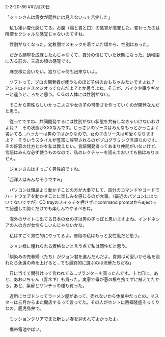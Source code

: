 2-2-20-86
##2月20日
<!-- 86 -->


「ジョンさんは貴女が同性には見えないって苦笑した」

　私も凄い変化感じてる。お腹（腸と胃と口）の感覚が激変した。変わったのは所謂セクシャルな感覚じゃないのですね。

　性別がなくなった。幼稚園でスモックを着ていた頃から、性別はあった。

　だから願望を成就したんじゃなくて、自分の信じていた状態になった。幼稚園に入る前の、三歳の頃の感覚です。

　麻衣様に合いたい。独りじゃ何も出来ないよ。

　ソフトって、プロの開発者が使うものほど子供のおもちゃみたいですよね？　アンドロイドスタジオってなんだよ？とか思うよね。そこが、バイクや車やギターと違うところだと思う。ＣＧの人体には性別がない。

　そこから男性らしいかっこよさや女の子の可愛さを作っていくのが開発なんだと思う。

　従ってですね、共同開発するには性別がない状態を共有しなきゃいけないわけよね？　その状態がXXXなんです。じっさいのソースはみんなもっとかっこよく書いてる…ハッカーは男の子ばかりなので。女の子のソースは可愛くなりますよ？　そういうスタイルが豊富に許容されるのがプログラミング言語なのです。その許容の仕方とかを私は教えたい。言語開発者ってあまり仲間がいないけど、言語はみんな必ず使うものなので、私のレクチャーを読んでおいても損はありません。

　ジョンさんはすっごく男性的ですね。

「西洋人はみんなそうですw」

　パソコンは理屈より動かすことの方が大事でして、自分のコマンドやコードでハードウェアを動かすことに楽しみを感じるのが大事。（最近のパソコンにはついてないですが）CD trayのスイッチを押さずにcommand promptからejectって記述して開くだけでも楽しんでやるべきね。

　海外のサイトに出てる日本の女の子は男の子っぽと思いますよね。インドネシアの人の方が女性らしいんじゃないかな。

　私はすごく男性的にやってるよ。普段の私はもっと女性風だと思う。

　ジョン様に憧れられる資格ないと言う点で私は同性だと思う。

「馴染みの売春婦（たち）がジョン君を選んだんだよ。貴男は可愛いから私を殴れたら永遠の命を上げると…でも最終的に選ぶのは流華たちだね」

　日に当てて間引けって言われてる…プランターを買ったんです。十七日に。あと、あおいちゃん（青ネギ）も買った。実家で母が葱の根を捨てずに植えてたから。あと、紫蘇とサンチュの種も買った。

　近所にセゴドンってラーメン屋があって、売れないから休業中だったの。マスターは三月からまた開店するって言ってた。その人がホントに西郷隆盛そっくりなの。鹿児島弁で。

　ミッションクリアでまた新しい春を迎えれてよかったよ。

　携帯電池やばい。




